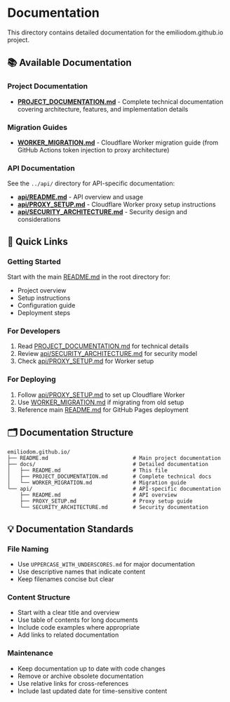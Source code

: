 # Documentation

This directory contains detailed documentation for the emiliodom.github.io project.

## 📚 Available Documentation

### Project Documentation
- **[PROJECT_DOCUMENTATION.md](PROJECT_DOCUMENTATION.md)** - Complete technical documentation covering architecture, features, and implementation details

### Migration Guides
- **[WORKER_MIGRATION.md](WORKER_MIGRATION.md)** - Cloudflare Worker migration guide (from GitHub Actions token injection to proxy architecture)

### API Documentation
See the `../api/` directory for API-specific documentation:
- **[api/README.md](../api/README.md)** - API overview and usage
- **[api/PROXY_SETUP.md](../api/PROXY_SETUP.md)** - Cloudflare Worker proxy setup instructions
- **[api/SECURITY_ARCHITECTURE.md](../api/SECURITY_ARCHITECTURE.md)** - Security design and considerations

## 📖 Quick Links

### Getting Started
Start with the main [README.md](../README.md) in the root directory for:
- Project overview
- Setup instructions
- Configuration guide
- Deployment steps

### For Developers
1. Read [PROJECT_DOCUMENTATION.md](PROJECT_DOCUMENTATION.md) for technical details
2. Review [api/SECURITY_ARCHITECTURE.md](../api/SECURITY_ARCHITECTURE.md) for security model
3. Check [api/PROXY_SETUP.md](../api/PROXY_SETUP.md) for Worker setup

### For Deploying
1. Follow [api/PROXY_SETUP.md](../api/PROXY_SETUP.md) to set up Cloudflare Worker
2. Use [WORKER_MIGRATION.md](WORKER_MIGRATION.md) if migrating from old setup
3. Reference main [README.md](../README.md) for GitHub Pages deployment

## 🗂️ Documentation Structure

```
emiliodom.github.io/
├── README.md                           # Main project documentation
├── docs/                               # Detailed documentation
│   ├── README.md                       # This file
│   ├── PROJECT_DOCUMENTATION.md        # Complete technical docs
│   └── WORKER_MIGRATION.md             # Migration guide
└── api/                                # API-specific documentation
    ├── README.md                       # API overview
    ├── PROXY_SETUP.md                  # Proxy setup guide
    └── SECURITY_ARCHITECTURE.md        # Security documentation
```

## 💡 Documentation Standards

### File Naming
- Use `UPPERCASE_WITH_UNDERSCORES.md` for major documentation
- Use descriptive names that indicate content
- Keep filenames concise but clear

### Content Structure
- Start with a clear title and overview
- Use table of contents for long documents
- Include code examples where appropriate
- Add links to related documentation

### Maintenance
- Keep documentation up to date with code changes
- Remove or archive obsolete documentation
- Use relative links for cross-references
- Include last updated date for time-sensitive content
